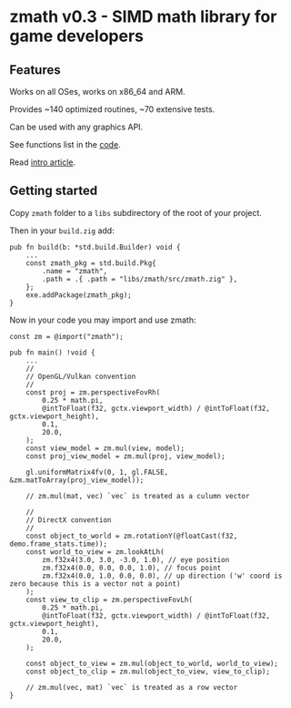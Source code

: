 # zmath v0.3 - SIMD math library for game developers

## Features

Works on all OSes, works on x86_64 and ARM.

Provides ~140 optimized routines, ~70 extensive tests.

Can be used with any graphics API.

See functions list in the [code](https://github.com/michal-z/zig-gamedev/blob/main/libs/zmath/src/zmath.zig).

Read [intro article](https://github.com/michal-z/zig-gamedev/wiki/Fast,-multi-platform,-SIMD-math-library-in-Zig).

## Getting started

Copy `zmath` folder to a `libs` subdirectory of the root of your project.

Then in your `build.zig` add:

```zig
pub fn build(b: *std.build.Builder) void {
    ...
    const zmath_pkg = std.build.Pkg{
        .name = "zmath",
        .path = .{ .path = "libs/zmath/src/zmath.zig" },
    };
    exe.addPackage(zmath_pkg);
}
```

Now in your code you may import and use zmath:

```zig
const zm = @import("zmath");

pub fn main() !void {
    ...
    //
    // OpenGL/Vulkan convention
    //
    const proj = zm.perspectiveFovRh(
        0.25 * math.pi,
        @intToFloat(f32, gctx.viewport_width) / @intToFloat(f32, gctx.viewport_height),
        0.1,
        20.0,
    );
    const view_model = zm.mul(view, model);
    const proj_view_model = zm.mul(proj, view_model);

    gl.uniformMatrix4fv(0, 1, gl.FALSE, &zm.matToArray(proj_view_model));

    // zm.mul(mat, vec) `vec` is treated as a culumn vector

    //
    // DirectX convention
    //
    const object_to_world = zm.rotationY(@floatCast(f32, demo.frame_stats.time));
    const world_to_view = zm.lookAtLh(
        zm.f32x4(3.0, 3.0, -3.0, 1.0), // eye position
        zm.f32x4(0.0, 0.0, 0.0, 1.0), // focus point
        zm.f32x4(0.0, 1.0, 0.0, 0.0), // up direction ('w' coord is zero because this is a vector not a point)
    );
    const view_to_clip = zm.perspectiveFovLh(
        0.25 * math.pi,
        @intToFloat(f32, gctx.viewport_width) / @intToFloat(f32, gctx.viewport_height),
        0.1,
        20.0,
    );

    const object_to_view = zm.mul(object_to_world, world_to_view);
    const object_to_clip = zm.mul(object_to_view, view_to_clip);

    // zm.mul(vec, mat) `vec` is treated as a row vector
}
```

